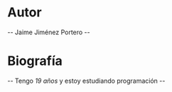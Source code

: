 # Autor 
-- Jaime Jiménez Portero --

# Biografía
-- Tengo *19 años* y estoy estudiando programación --

